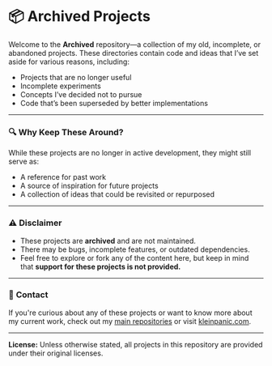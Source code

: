 # 📦 Archived Projects

Welcome to the **Archived** repository—a collection of my old, incomplete, or abandoned projects. These directories contain code and ideas that I’ve set aside for various reasons, including:

- Projects that are no longer useful
- Incomplete experiments
- Concepts I’ve decided not to pursue
- Code that’s been superseded by better implementations

---

### 🔍 **Why Keep These Around?**
While these projects are no longer in active development, they might still serve as:
- A reference for past work
- A source of inspiration for future projects
- A collection of ideas that could be revisited or repurposed

---

### ⚠️ **Disclaimer**
- These projects are **archived** and are not maintained.
- There may be bugs, incomplete features, or outdated dependencies.
- Feel free to explore or fork any of the content here, but keep in mind that **support for these projects is not provided.**

---

### 🔗 **Contact**
If you're curious about any of these projects or want to know more about my current work, check out my [main repositories](https://github.com/kleinpanic) or visit [kleinpanic.com](https://kleinpanic.com).

---

**License:** Unless otherwise stated, all projects in this repository are provided under their original licenses.
